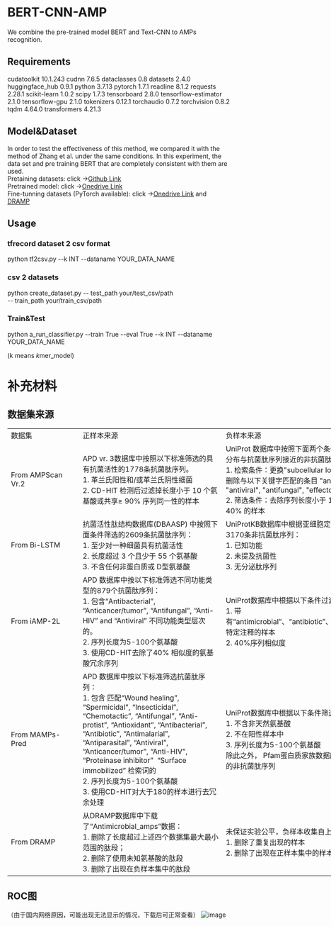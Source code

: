 # BERT-CNN-AMP
We combine the pre-trained model BERT and Text-CNN to AMPs recognition.

## Requirements
cudatoolkit	10.1.243
cudnn	7.6.5
dataclasses	0.8
datasets	2.4.0
huggingface_hub	0.9.1
python	3.7.13
pytorch	1.7.1
readline	8.1.2
requests	2.28.1
scikit-learn	1.0.2
scipy	1.7.3
tensorboard	2.8.0
tensorflow-estimator	2.1.0
tensorflow-gpu	2.1.0
tokenizers	0.12.1
torchaudio	0.7.2
torchvision	0.8.2
tqdm	4.64.0
transformers	4.21.3

## Model&Dataset

In order to test the effectiveness of this method, we compared it with the method of Zhang et al. under the same conditions. In this experiment, the data set and pre training BERT that are completely consistent with them are used.\
Pretaining datasets: click ->[Github Link](https://github.com/BioSequenceAnalysis/Bert-Protein)
\
Pretrained model: click ->[Onedrive Link](https://4wgz12-my.sharepoint.com/:u:/g/personal/admin_4wgz12_onmicrosoft_com/EYnBCEVyN4FKjsSgAUgIDPMBQ6grhDA7_COYEOmu_FB5og?e=d9eaCQ) 
\
Fine-tunning datasets (PyTorch available): click ->[Onedrive Link](https://4wgz12-my.sharepoint.com/:u:/g/personal/admin_4wgz12_onmicrosoft_com/ES_Sj5aTpNlGvzETY700tIoBJgDrNk7AOBo-qadIfOyV3w?e=vkC0tY
) and [DRAMP](https://4wgz12-my.sharepoint.com/:f:/g/personal/admin_4wgz12_onmicrosoft_com/EvbcAEvuQoNEsDCmeapnRv0Bdv-oTe07zwp-hllC6YSeMA?e=qXZy9Y)  


## Usage

### tfrecord dataset 2 csv format
python tf2csv.py --k INT --dataname YOUR_DATA_NAME

### csv 2 datasets
python create_dataset.py -- test_path your/test_csv/path\
-- train_path your/train_csv/path

### Train&Test
python a_run_classifier.py --train True --eval True --k INT --dataname YOUR_DATA_NAME

(k means *k*mer_model)

# 补充材料

## 数据集来源

<table border="0" cellpadding="0" cellspacing="0" width="939" style="border-collapse: 
 collapse;table-layout:fixed;width:704pt">
 <colgroup><col width="189" style="mso-width-source:userset;width:141.75pt">
 <col width="375" span="2" style="mso-width-source:userset;width:281.25pt">
 </colgroup><tbody><tr height="30" style="mso-height-source:userset;height:22.5pt" id="r0">
<td height="28" class="x69" width="189" style="height:21pt;width:141.75pt;">数据集</td>
<td class="x69" width="375" style="width:281.25pt;">正样本来源</td>
<td class="x69" width="375" style="width:281.25pt;">负样本来源</td>
 </tr>
 <tr height="162" style="mso-height-source:userset;height:121.5pt" id="r1">
<td height="160" class="x70" style="height:120pt;">From AMPScan Vr.2</td>
<td class="x71">APD vr. 3数据库中按照以下标准筛选的具有抗菌活性的1778条抗菌肽序列。<br>1. 革兰氏阳性和/或革兰氏阴性细菌<br>2. CD-HIT 检测后过滤掉长度小于 10 个氨基酸或共享≥ 90% 序列同一性的样本</td>
<td class="x71">UniProt 数据库中按照下面两个条件标准筛选出1778条长度分布与抗菌肽序列接近的非抗菌肽序列。<br>1. 检索条件：更换"subcellular location" 为 "cytoplasm"<span style="mso-spacerun:yes;">&nbsp; </span>r删除与以下关键字匹配的条目 "antimicrobial", "antibiotic", "antiviral", "antifungal", "effector" or "excreted"<br>2. 筛选条件：去除序列长度小于 10 或样本序列同一性大于 40% 的样本</td>
 </tr>
 <tr height="118" style="mso-height-source:userset;height:88.5pt" id="r2">
<td height="116" class="x70" style="height:87pt;">From Bi-LSTM</td>
<td class="x71">抗菌活性肽结构数据库(DBAASP) 中按照下面条件筛选的2609条抗菌肽序列：<br>1. 至少对一种细菌具有抗菌活性<br>2. 长度超过 3 个且少于 55 个氨基酸<br>3. 不含任何非蛋白质或 D型氨基酸</td>
<td class="x71">UniProtKB数据库中根据亚细胞定位按照下面条件筛选的3170条非抗菌肽序列：<br>1. 已知功能<br>2. 未提及抗菌性<br>3. 无分泌肽序列</td>
 </tr>
 <tr height="162" style="mso-height-source:userset;height:121.5pt" id="r3">
<td height="160" class="x70" style="height:120pt;">From iAMP-2L</td>
<td class="x71">APD 数据库中按以下标准筛选不同功能类型的879个抗菌肽序列：<br>1. 包含“Antibacterial”, “Anticancer/tumor”, “Antifungal”, “Anti-HIV” and “Antiviral” 不同功能类型层次的。<br>2. 序列长度为5-100个氨基酸<br>3. 使用CD-HIT去除了40% 相似度的氨基酸冗余序列</td>
<td class="x71">UniProt数据库中根据以下条件过滤2405条非抗菌肽序列：<br>1. 带有“antimicrobial”、“antibiotic”、“fungicide”、“defensin”等特定注释的样本<br>2. 40%序列相似度</td>
 </tr>
 <tr height="206" style="mso-height-source:userset;height:154.5pt" id="r4">
<td height="204" class="x70" style="height:153pt;">From MAMPs-Pred</td>
<td class="x71">APD 数据库中按以下标准筛选抗菌肽序列：<br>1. 包含 匹配“Wound healing”, “Spermicidal”, “Insecticidal”, “Chemotactic”, “Antifungal”, “Anti-protist”, “Antioxidant”, “Antibacterial”, “Antibiotic”, “Antimalarial”, “Antiparasital”, “Antiviral”, “Anticancer/tumor”, “Anti-HIV”, “Proteinase inhibitor”<span style="mso-spacerun:yes;">&nbsp; </span>“Surface immobilized” 检索词的<br>2. 序列长度为5-100个氨基酸<br>3. 使用CD-HIT对大于180的样本进行去冗余处理</td>
<td class="x71">UniProt数据库中根据以下条件筛选10503个非抗菌肽序列：<br>1. 不含非天然氨基酸<br>2. 不在阳性样本中<br>3. 序列长度为5-100个氨基酸<br>除此之外， Pfam蛋白质家族数据库中获得了 109 个相同长度的非抗菌肽序列 </td>
 </tr>
 <tr height="118" style="mso-height-source:userset;height:88.5pt" id="r5">
<td height="116" class="x70" style="height:87pt;">From DRAMP</td>
<td class="x71">从DRAMP数据库中下载了“Antimicrobial_amps”数据：<br>1. 删除了长度超过上述四个数据集最大最小范围的肽段；<br>2. 删除了使用未知氨基酸的肽段<br>3. 删除了出现在负样本集中的肽段</td>
<td class="x71">未保证实验公平，负样本收集自上述四个数据集的负样本：<br>1. 删除了重复出现的样本<br>2. 删除了出现在正样本集中的样本</td>
 </tr>
<!--[if supportMisalignedColumns]-->
 <tr height="0" style="display:none">
  <td width="189" style="width:141.75pt"></td>
  <td width="375" style="width:281.25pt"></td>
  <td width="375" style="width:281.25pt"></td>
 </tr>
 <!--[endif]-->
</tbody></table>

## ROC图
（由于国内网络原因，可能出现无法显示的情况，下载后可正常查看）
![image](https://github.com/shallFun4Learning/BERT-CNN-AMP/blob/main/roc%E5%9B%BE_04.png)
